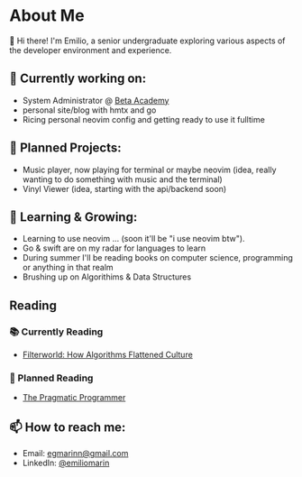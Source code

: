 # About Me

👋 Hi there! I'm Emilio, a senior undergraduate exploring various aspects of the developer environment and experience. 

## 🔭 Currently working on:

- System Administrator @ [Beta Academy](https://www.betaacademy.org/)
- personal site/blog with hmtx and go 
- Ricing personal neovim config and getting ready to use it fulltime

## 📝 Planned Projects:

- Music player, now playing for terminal or maybe neovim (idea, really wanting to do something with music and the terminal)
- Vinyl Viewer (idea, starting with the api/backend soon)

## 🌱 Learning & Growing:

- Learning to use neovim ... (soon it'll be "i use neovim btw").
- Go & swift are on my radar for languages to learn
- During summer I'll be reading books on computer science, programming or anything in that realm
- Brushing up on Algorithims & Data Structures

## Reading 

### 📚 Currently Reading
- [Filterworld: How Algorithms Flattened Culture](https://www.amazon.com/Filterworld-How-Algorithms-Flattened-Culture/dp/0385548281)

### 📖 Planned Reading
- [The Pragmatic Programmer](https://www.amazon.com/Pragmatic-Programmer-Journeyman-Master/dp/020161622X)

## 📫 How to reach me:

- Email: egmarinn@gmail.com
- LinkedIn: [@emiliomarin](https://www.linkedin.com/in/emilio-marin-8393a51bb/)

